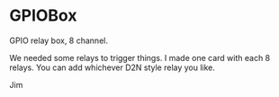 # GPIOBox
GPIO relay box, 8 channel.

We needed some relays to trigger things. I made one card with each 8 relays. You can add whichever D2N style relay you like.

Jim
